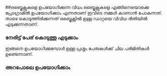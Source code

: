 ##ഒബ്ജെക്റ്റുകളെ ഉപയോഗിക്കുന്ന വിധം
ഒബ്ജെക്റ്റുകളെ എങ്ങിനെയൊക്കെ പ്രോഗ്രാമില്‍ ഉപയോഗിക്കാം എന്നതാണ് ഇവിടെ നമ്മള്‍ കാണാന്‍ പോകുന്നത്. താഴെ കൊടുത്തിരിക്കുന്നത് ഒബ്ജെക്റ്റില്‍ ഉള്ള ഡാറ്റയെ വിവിധ രീതിയില്‍ എടുക്കുന്നതാണ്.
### നേരിട്ട് പേര് കൊടുത്തു എടുക്കാം

ഇങ്ങനെ ഉപയോഗിക്കുമ്പോള്‍ ഉള്ള പ്രശ്നം പേരുകള്‍ക്ക് ചില പരിമിതികള്‍ ഉണ്ടെന്നാണ്.

### അറപോലെ ഉപയോഗിക്കാം